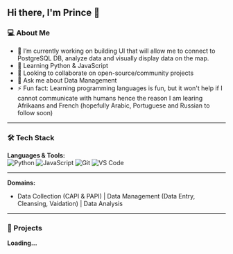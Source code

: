 ## Hi there, I'm Prince 👋

### 💻 About Me  
- 🔭 I’m currently working on building UI that will allow me to connect to PostgreSQL DB, analyze data and visually display data on the map.  
- 🌱 Learning Python & JavaScript
- 👯 Looking to collaborate on open-source/community projects  
- 💬 Ask me about Data Management  
- ⚡ Fun fact: Learning programming languages is fun, but it won't help if I cannot communicate with humans hence the reason I am learing Afrikaans and French (hopefully Arabic, Portuguese and Russian to follow soon)
  
---

### 🛠️ Tech Stack  
**Languages & Tools:**  
![Python](https://img.shields.io/badge/Python-3776AB?style=flat&logo=python&logoColor=white)
![JavaScript](https://img.shields.io/badge/JavaScript-F7DF1E?style=flat&logo=javascript&logoColor=black)
![Git](https://img.shields.io/badge/Git-F05032?style=flat&logo=git&logoColor=white)
![VS Code](https://img.shields.io/badge/VS_Code-007ACC?style=flat&logo=visual-studio-code&logoColor=white) 

---

**Domains:**  
- Data Collection (CAPI & PAPI) | Data Management (Data Entry, Cleansing, Vaidation) | Data Analysis 

---

### 🚀 Projects  
**Loading...**

<!--
**seeisol/seeisol** is a ✨ _special_ ✨ repository because its `README.md` (this file) appears on your GitHub profile.

Here are some ideas to get you started:

- 🔭 I’m currently working on ...
- 🌱 I’m currently learning ...
- 👯 I’m looking to collaborate on ...
- 🤔 I’m looking for help with ...
- 💬 Ask me about ...
- 📫 How to reach me: ...
- 😄 Pronouns: ...
- ⚡ Fun fact: ...
-->

